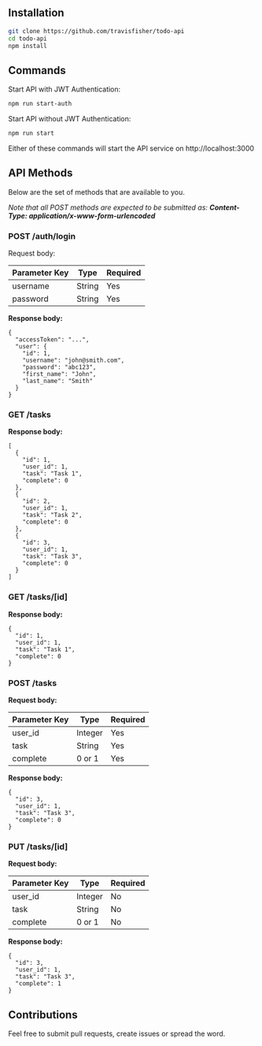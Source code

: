## Installation

```sh
git clone https://github.com/travisfisher/todo-api
cd todo-api
npm install
```

## Commands

Start API with JWT Authentication:

```sh
npm run start-auth
```

Start API without JWT Authentication:

```sh
npm run start
```

Either of these commands will start the API service on http://localhost:3000

## API Methods

Below are the set of methods that are available to you.

_Note that all POST methods are expected to be submitted as: **Content-Type: application/x-www-form-urlencoded**_

### POST /auth/login

Request body:

| Parameter Key | Type    | Required |
| ------------- | ------- | -------- |
| username      | String  | Yes      |
| password      | String  | Yes      |

**Response body:**

    {
      "accessToken": "...",
      "user": {
        "id": 1,
        "username": "john@smith.com",
        "password": "abc123",
        "first_name": "John",
        "last_name": "Smith"
      }
    }

### GET /tasks

**Response body:**

    [
      {
        "id": 1,
        "user_id": 1,
        "task": "Task 1",
        "complete": 0
      },
      {
        "id": 2,
        "user_id": 1,
        "task": "Task 2",
        "complete": 0
      },
      {
        "id": 3,
        "user_id": 1,
        "task": "Task 3",
        "complete": 0
      }
    ]

### GET /tasks/[id]

**Response body:** 

    {
      "id": 1,
      "user_id": 1,
      "task": "Task 1",
      "complete": 0
    }

### POST /tasks

**Request body:**

| Parameter Key | Type    | Required |
| ------------- | ------- | -------- |
| user_id       | Integer | Yes      |
| task          | String  | Yes      |
| complete      | 0 or 1  | Yes      |

**Response body:**

    {
      "id": 3,
      "user_id": 1,
      "task": "Task 3",
      "complete": 0
    }

### PUT /tasks/[id]

**Request body:**

| Parameter Key | Type    | Required |
| ------------- | ------- | -------- |
| user_id       | Integer | No       |
| task          | String  | No       |
| complete      | 0 or 1  | No       |

**Response body:**

    {
      "id": 3,
      "user_id": 1,
      "task": "Task 3",
      "complete": 1
    }


## Contributions

Feel free to submit pull requests, create issues or spread the word.